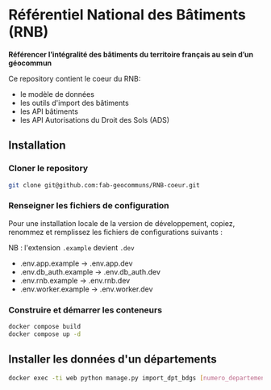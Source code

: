 # Référentiel National des Bâtiments (RNB)

**Référencer l’intégralité des bâtiments du territoire français au sein d’un géocommun**

Ce repository contient le coeur du RNB:

- le modèle de données
- les outils d'import des bâtiments
- les API bâtiments 
- les API Autorisations du Droit des Sols (ADS)

## Installation

### Cloner le repository

```bash
git clone git@github.com:fab-geocommuns/RNB-coeur.git
```

### Renseigner les fichiers de configuration

Pour une installation locale de la version de développement, copiez, renommez et remplissez les fichiers de configurations suivants : 

NB : l'extension `.example` devient `.dev`

- .env.app.example -> .env.app.dev
- .env.db_auth.example -> .env.db_auth.dev
- .env.rnb.example -> .env.rnb.dev
- .env.worker.example -> .env.worker.dev

### Construire et démarrer les conteneurs

```bash
docker compose build
docker compose up -d
```

## Installer les données d'un départements

```bash
docker exec -ti web python manage.py import_dpt_bdgs [numero_departement]
```